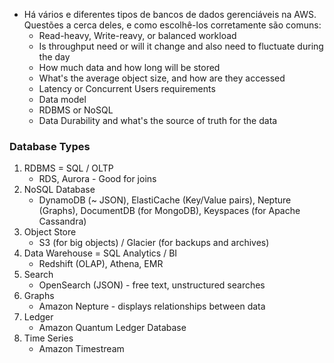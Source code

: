 - Há vários e diferentes tipos de bancos de dados gerenciáveis na AWS. Questões a cerca deles, e como escolhê-los corretamente são comuns:
	- Read-heavy, Write-reavy, or balanced workload
	- Is throughput need or will it change and also need to fluctuate during the day
	- How much data and how long will be stored
	- What's the average object size, and how are they accessed
	- Latency or Concurrent Users requirements
	- Data model
	- RDBMS or NoSQL
	- Data Durability and what's the source of truth for the data

### Database Types
1. RDBMS = SQL / OLTP
   - RDS, Aurora - Good for joins
2. NoSQL Database
   - DynamoDB (~ JSON), ElastiCache (Key/Value pairs), Nepture (Graphs), DocumentDB (for MongoDB), Keyspaces (for Apache Cassandra)
3. Object Store
   - S3 (for big objects) / Glacier (for backups and archives)
4. Data Warehouse = SQL Analytics / BI
   - Redshift (OLAP), Athena, EMR
5. Search
   - OpenSearch (JSON) - free text, unstructured searches
6. Graphs
   - Amazon Nepture - displays relationships between data
7. Ledger
   - Amazon Quantum Ledger Database
8. Time Series
   - Amazon Timestream

### 